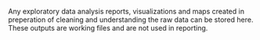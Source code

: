 Any exploratory data analysis reports, visualizations and maps created in preperation of cleaning and understanding the raw data can be stored here. These outputs are working files and are not used in reporting.
